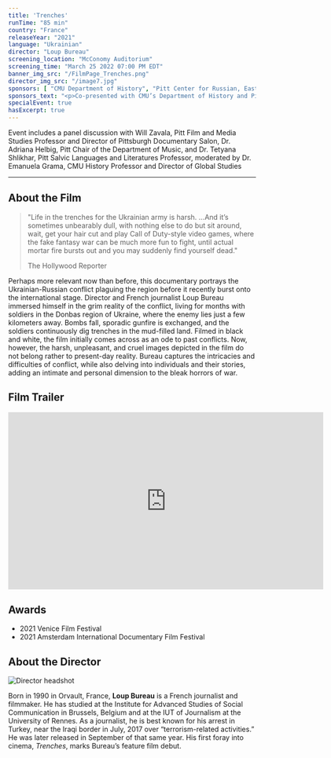 ```yaml
---
title: 'Trenches'
runTime: "85 min"
country: "France"
releaseYear: "2021"
language: "Ukrainian"
director: "Loup Bureau"
screening_location: "McConomy Auditorium"
screening_time: "March 25 2022 07:00 PM EDT"
banner_img_src: "/FilmPage_Trenches.png"
director_img_src: "/image7.jpg"
sponsors: [ "CMU Department of History", "Pitt Center for Russian, East European & Eurasian Studies", "Pitt Slavic Languages and Literatures", "CMU Department of Modern Languages", "Polish Cultural Institute in New York", "Consulate General of the Republic of Poland in New York", "Polish Falcons of America" ]
sponsors_text: "<p>Co-presented with CMU’s Department of History and Pitt's Center for Russian, East European & Eurasian Studies and Department of Slavic Languages and Literatures</p><p>Co-sponsored by CMU’s Department of Modern Languages, the Polish Cultural Institute in New York, the Consulate General of the Republic of Poland in New York, and Polish Falcons of America</p>"
specialEvent: true
hasExcerpt: true
---
```


Event includes a panel discussion with Will Zavala, Pitt Film and Media Studies Professor and Director of Pittsburgh Documentary Salon, Dr. Adriana Helbig, Pitt Chair of the Department of Music, and Dr. Tetyana Shlikhar, Pitt Salvic Languages and Literatures Professor, moderated by Dr. Emanuela Grama, CMU History Professor and Director of Global Studies

---

<section>

## About the Film

<blockquote class="blockquote">
  <p class="mb-0">"Life in the trenches for the Ukrainian army is harsh. …And it’s sometimes unbearably dull, with nothing else to do but sit around, wait, get your hair cut and play Call of Duty-style video games, where the fake fantasy war can be much more fun to fight, until actual mortar fire bursts out and you may suddenly find yourself dead."</p>
  <p class="blockquote-footer">The Hollywood Reporter</p>
</blockquote>

Perhaps more relevant now than before, this documentary portrays the Ukrainian-Russian conflict plaguing the region before it recently burst onto the international stage. Director and French journalist Loup Bureau immersed himself in the grim reality of the conflict, living for months with soldiers in the Donbas region of Ukraine, where the enemy lies just a few kilometers away. Bombs fall, sporadic gunfire is exchanged, and the soldiers continuously dig trenches in the mud-filled land. Filmed in black and white, the film initially comes across as an ode to past conflicts. Now, however, the harsh, unpleasant, and cruel images depicted in the film do not belong rather to present-day reality. Bureau captures the intricacies and difficulties of conflict, while also delving into individuals and their stories, adding an intimate and personal dimension to the bleak horrors of war. 
 

</section>

<section>

## Film Trailer

<div class="trailer-container">
    <iframe width="641" height="361" src="https://www.youtube.com/embed/YgI7h-Gyo2A" title="YouTube video player" frameborder="0" allow="accelerometer; autoplay; clipboard-write; encrypted-media; gyroscope; picture-in-picture" allowfullscreen></iframe>
</div>

</section>

<section>

## Awards

- 2021 Venice Film Festival 
- 2021 Amsterdam International Documentary Film Festival


</section>

<section>

## About the Director

![Director headshot]($basePublicPath$/assets/films/director_headshots/image7.jpg)

Born in 1990 in Orvault, France, **Loup Bureau** is a French journalist and filmmaker. He has studied at the Institute for Advanced Studies of Social Communication in Brussels, Belgium and at the IUT of Journalism at the University of Rennes. As a journalist, he is best known for his arrest in Turkey, near the Iraqi border in July, 2017 over “terrorism-related activities.” He was later released in September of that same year. His first foray into cinema, *Trenches*, marks Bureau’s feature film debut.


</section>
